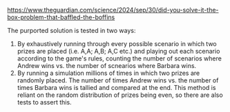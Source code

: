 https://www.theguardian.com/science/2024/sep/30/did-you-solve-it-the-box-problem-that-baffled-the-boffins

The purported solution is tested in two ways:
1) By exhaustively running through every possible scenario in which two prizes are placed (i.e. A,A; A,B; A,C etc.) and playing out each scenario according to the game's rules, counting the number of scenarios where Andrew wins vs. the number of scnearios where Barbara wins.
2) By running a simulation millions of times in which two prizes are randomly placed. The number of times Andrew wins vs. the number of times Barbara wins is tallied and compared at the end. This method is reliant on the random distribution of prizes being even, so there are also tests to assert this.
